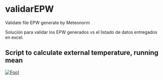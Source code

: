 # validarEPW
Validate file EPW generate by Meteonorm 

Solución para validar los EPW generados vs el listado de datos entregados en excel.


## Script to calculate external temperature, running mean


<a href="https://github.com/manunoly" rel="used to calculate mean">![Foo](https://cloud.githubusercontent.com/assets/636156/17705609/99943058-639e-11e6-9a8e-778105b8ee7e.png)]</a>
